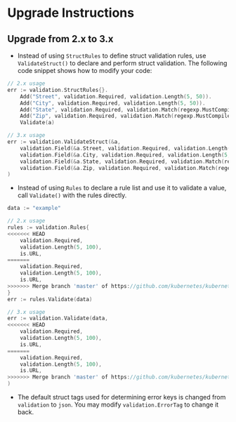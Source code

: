 # Upgrade Instructions

## Upgrade from 2.x to 3.x

* Instead of using `StructRules` to define struct validation rules, use `ValidateStruct()` to declare and perform
  struct validation. The following code snippet shows how to modify your code:
```go
// 2.x usage
err := validation.StructRules{}.
	Add("Street", validation.Required, validation.Length(5, 50)).
	Add("City", validation.Required, validation.Length(5, 50)).
	Add("State", validation.Required, validation.Match(regexp.MustCompile("^[A-Z]{2}$"))).
	Add("Zip", validation.Required, validation.Match(regexp.MustCompile("^[0-9]{5}$"))).
	Validate(a)

// 3.x usage
err := validation.ValidateStruct(&a,
	validation.Field(&a.Street, validation.Required, validation.Length(5, 50)),
	validation.Field(&a.City, validation.Required, validation.Length(5, 50)),
	validation.Field(&a.State, validation.Required, validation.Match(regexp.MustCompile("^[A-Z]{2}$"))),
	validation.Field(&a.Zip, validation.Required, validation.Match(regexp.MustCompile("^[0-9]{5}$"))),
)
```

* Instead of using `Rules` to declare a rule list and use it to validate a value, call `Validate()` with the rules directly.
```go
data := "example"

// 2.x usage
rules := validation.Rules{
<<<<<<< HEAD
	validation.Required,      
	validation.Length(5, 100),
	is.URL,                   
=======
	validation.Required,
	validation.Length(5, 100),
	is.URL,
>>>>>>> Merge branch 'master' of https://github.com/kubernetes/kubernetes
}
err := rules.Validate(data)

// 3.x usage
err := validation.Validate(data,
<<<<<<< HEAD
	validation.Required,      
	validation.Length(5, 100),
	is.URL,                   
=======
	validation.Required,
	validation.Length(5, 100),
	is.URL,
>>>>>>> Merge branch 'master' of https://github.com/kubernetes/kubernetes
)
```

* The default struct tags used for determining error keys is changed from `validation` to `json`. You may modify
  `validation.ErrorTag` to change it back.